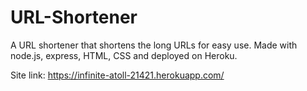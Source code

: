 # URL-Shortener
A URL shortener that shortens the long URLs for easy use.
Made with node.js, express, HTML, CSS and deployed on Heroku.

Site link: https://infinite-atoll-21421.herokuapp.com/
